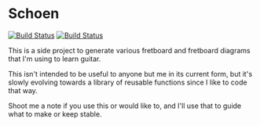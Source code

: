 # Schoen

[![Build Status](https://api.travis-ci.org/osteele/schoen.png?branch-master)](https://api.travis-ci.org/osteele/schoen.png?branch-master)
[![Build Status](https://david-dm.org/osteele/schoen.png)](https://david-dm.org/osteele/schoen.png)

This is a side project to generate various fretboard and fretboard diagrams that I'm using to learn guitar.

This isn't intended to be useful to anyone but me in its current form, but it's slowly evolving towards a library of reusable functions since I like to code that way.

Shoot me a note if you use this or would like to, and I'll use that to guide what to make or keep stable.
